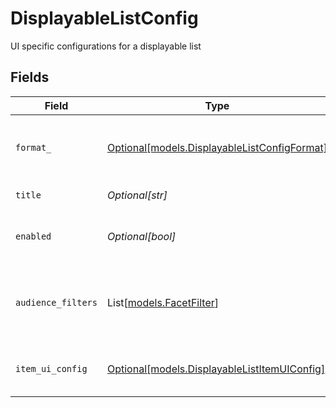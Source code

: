 # DisplayableListConfig

UI specific configurations for a displayable list


## Fields

| Field                                                                                    | Type                                                                                     | Required                                                                                 | Description                                                                              |
| ---------------------------------------------------------------------------------------- | ---------------------------------------------------------------------------------------- | ---------------------------------------------------------------------------------------- | ---------------------------------------------------------------------------------------- |
| `format_`                                                                                | [Optional[models.DisplayableListConfigFormat]](../models/displayablelistconfigformat.md) | :heavy_minus_sign:                                                                       | defines how to render this particular displayable list card                              |
| `title`                                                                                  | *Optional[str]*                                                                          | :heavy_minus_sign:                                                                       | Primary title for the list.                                                              |
| `enabled`                                                                                | *Optional[bool]*                                                                         | :heavy_minus_sign:                                                                       | Whether the list should be shown to the user                                             |
| `audience_filters`                                                                       | List[[models.FacetFilter](../models/facetfilter.md)]                                     | :heavy_minus_sign:                                                                       | Filters which restrict who should should see displayable list                            |
| `item_ui_config`                                                                         | [Optional[models.DisplayableListItemUIConfig]](../models/displayablelistitemuiconfig.md) | :heavy_minus_sign:                                                                       | UI configurations for each item of the list                                              |